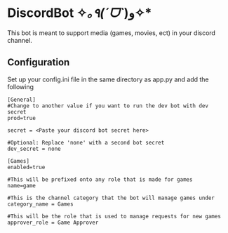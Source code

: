 # DiscordBot ✧*｡٩(ˊᗜˋ*)و✧*
 
This bot is meant to support media (games, movies, ect) in your discord channel.

## Configuration
Set up your config.ini file in the same directory as app.py and add the following
```
[General]
#Change to another value if you want to run the dev bot with dev secret
prod=true

secret = <Paste your discord bot secret here>

#Optional: Replace 'none' with a second bot secret
dev_secret = none

[Games]
enabled=true

#This will be prefixed onto any role that is made for games
name=game

#This is the channel category that the bot will manage games under
category_name = Games

#This will be the role that is used to manage requests for new games
approver_role = Game Approver
```
